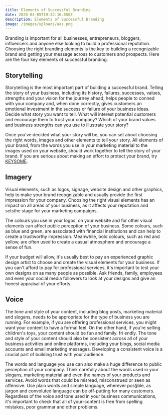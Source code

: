 ```yaml
---
title: Elements of Successful Branding
date: 2020-04-05T19:32:16.550Z
description: Elements of Successful Branding
image: /images/uploads/aas.png
---
```

Branding is important for all businesses, entrepreneurs, bloggers, influencers and anyone else looking to build a professional reputation. Choosing the right branding elements is the key to building a recognizable brand and getting your message across to customers and prospects. Here are the four key elements of successful branding. 

## Storytelling 

Storytelling is the most important part of building a successful brand. Telling the story of your business, including its history, failures, successes, values, strengths and your vision for the journey ahead, helps people to conned with your company and, when done correctly, gives customers an emotional investment in the success or failure of your business ideas.  Decide what story you want to tell. What will interest potential customers and encourage them to trust your company? Which of your brand values and business strengths can you use to illustrate your story? 

Once you've decided what your story will be, you can set about choosing the right words, images and other elements to tell your story. All elements of your brand, from the words you use in your marketing material to the images used on your website, should work together to tell the story of your brand. If you are serious about making an effort to protect your brand, try [KEYSOME](https://keysome.com).

## Imagery 

Visual elements, such as logos, signage, website design and other graphics, help to make your brand recognizable and usually provide the first impression for your company. Choosing the right visual elements has an impact on all areas of your business, as it affects your reputation and setsthe stage for your marketing campaigns. 

The colours you use in your logos, on your website and for other visual elements can affect public perception of your business. Some colours, such as blue and green, are associated with financial institutions and can help to create a trustworthy impression. Meanwhile, bold colours, such as red and yellow, are often used to create a casual atmosphere and encourage a sense of fun. 

If your budget will allow, it's usually best to pay an experienced graphic design artist to choose and create the visual elements for your business. If you can't afford to pay for professional services, it's important to test your own designs on as many people as possible. Ask friends, family, employees and even your social media followers to look at your designs and give an honest appraisal of your efforts. 

## Voice 

The tone and style of your content, including blog posts, marketing material and slogans, needs to be appropriate for the type of business you are running. For example, if you are offering professional services, you might want your content to have a formal feel. On the other hand, if you're selling children's toys, your content should be fun and family. fri endly. The tone and style of your content should also be consistent across all of your business activities and online platforms, including your blogs, social media accounts and email marketing messages. Developing a consistent voice is a crucial part of building trust with your audience. 

The words and language you use can also make a huge difference to public perception of your company. Think carefully about the words used in your slogans, marketing material and even the names of your products and services. Avoid words that could be misread, misconstrued or seen as offensive. Use plain words and simple language, wherever pos§ble, as jargon and convoluted language can be off-putting for many customers. Regardless of the voice and tone used in your business communications, it's important to check that all of your-content is free from spelling mistakes, poor grammar and other problems.
